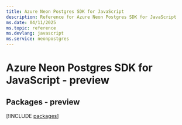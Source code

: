 ```yaml
---
title: Azure Neon Postgres SDK for JavaScript
description: Reference for Azure Neon Postgres SDK for JavaScript
ms.date: 04/11/2025
ms.topic: reference
ms.devlang: javascript
ms.service: neonpostgres
---
```

# Azure Neon Postgres SDK for JavaScript - preview
## Packages - preview
[!INCLUDE [packages](neon-postgres-index.md)]